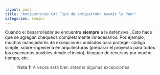```yaml
---
layout: post
title: "Antipatrones C#: Tipo de antipatrón: Asumir lo Peor"
categories: senior
---
```


Cuando el desarrollador se encuentra **siempre** a la defensiva <!--more-->. Esto hace que se agregan chequeos completamente innecesarios.
Por ejemplo, muchos manejadores de excepciones anidados para proteger código simple, sobre-ingeniería en arquitecturas (preparar el proyecto para todos los escenarios posibles desde el inicio), bloqueo de recursos por mucho tiempo, etc.

> **Nota 1:** A veces está bien obtener algunas excepciones.
